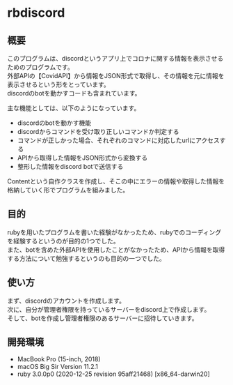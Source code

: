 # rbdiscord

## 概要
このプログラムは、discordというアプリ上でコロナに関する情報を表示させるためのプログラムです。  
外部APIの【CovidAPI】から情報をJSON形式で取得し、その情報を元に情報を表示させるという形をとっています。  
discordのbotを動かすコードも含まれています。

主な機能としては、以下のようになっています。  
- discordのbotを動かす機能
- discordからコマンドを受け取り正しいコマンドか判定する
- コマンドが正しかった場合、それぞれのコマンドに対応したurlにアクセスする  
- APIから取得した情報をJSON形式から変換する
- 整形した情報をdiscord botで送信する

Contentという自作クラスを作成し、そこの中にエラーの情報や取得した情報を格納していく形でプログラムを組みました。  

## 目的
rubyを用いたプログラムを書いた経験がなかったため、rubyでのコーディングを経験するというのが目的の1つでした。  
また、botを含めた外部APIを使用したことがなかったため、APIから情報を取得する方法について勉強するというのも目的の一つでした。

## 使い方
まず、discordのアカウントを作成します。  
次に、自分が管理者権限を持っているサーバーをdiscord上で作成します。  
そして、botを作成し管理者権限のあるサーバーに招待していきます。  

## 開発環境
- MacBook Pro (15-inch, 2018)
- macOS Big Sir Version 11.2.1
- ruby 3.0.0p0 (2020-12-25 revision 95aff21468) [x86_64-darwin20]
